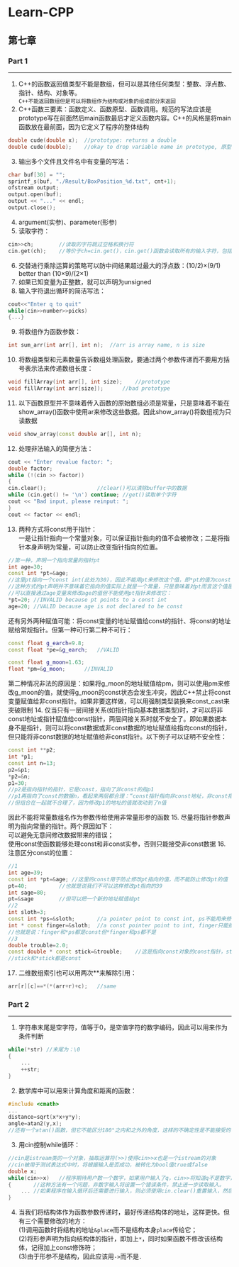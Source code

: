# Learn-CPP
## 第七章
### Part 1
---
1. C++的函数返回值类型不能是数组，但可以是其他任何类型：整数、浮点数、指针、结构、对象等。<br>
	`C++不能返回数组但是可以将数组作为结构或对象的组成部分来返回`
2. C++函数三要素：函数定义、函数原型、函数调用。规范的写法应该是prototype写在前面然后main函数最后才定义函数内容。C++的风格是将main函数放在最前面，因为它定义了程序的整体结构
```cpp
double cude(double x);  //prototype: returns a double
double cude(double);    //okay to drop variable name in prototype, 原型中的变量名相当于占位符，因此不必与函数定义中的变量名相同
```
3. 输出多个文件且文件名中有变量的写法：
```cpp
char buf[30] = "";
sprintf_s(buf, "./Result/BoxPosition_%d.txt", cnt+1);
ofstream output;
output.open(buf);
output << "..." << endl;
output.close();
```
4. argument(实参)、parameter(形参)
5. 读取字符：
```cpp
cin>>ch;        //读取的字符跳过空格和换行符
cin.get(ch);    //等价于ch=cin.get()，cin.get()函数会读取所有的输入字符，包括空格和换行符
```
6. 交替进行乘除运算的策略可以防中间结果超过最大的浮点数：(10/2)×(9/1) better than (10×9)/(2×1)
7. 如果已知变量为正整数，就可以声明为unsigned
8. 输入字符退出循环的简洁写法：
```cpp
cout<<"Enter q to quit"
while(cin>>number>>picks)
{...}
```
9. 将数组作为函数参数：
```cpp
int sum_arr(int arr[], int n);	//arr is array name, n is size
```
10. 将数组类型和元素数量告诉数组处理函数，要通过两个参数传递而不要用方括号表示法来传递数组长度：
```cpp
void fillArray(int arr[], int size);	//prototype
void fillArray(int arr[size]);		//bad prototype
```
11. 以下函数原型并不意味着传入函数的原始数组必须是常量，只是意味着不能在show_array()函数中使用ar来修改这些数据。因此show_array()将数组视为只读数据
```cpp
void show_array(const double ar[], int n);
```
12. 处理非法输入的简便方法：
```cpp
cout << "Enter revalue factor: ";
double factor;
while (!(cin >> factor))
{
cin.clear();				//clear()可以清除buffer中的数据
while (cin.get() != '\n') continue;	//get()读取单个字符
cout << "Bad input, please reinput: ";
}
cout << factor << endl;
```
13. 两种方式将const用于指针：<br>
一是让指针指向一个常量对象，可以保证指针指向的值不会被修改；二是将指针本身声明为常量，可以防止改变指针指向的位置。
```cpp
//第一种，声明一个指向常量的指针pt
int age=30;
const int *pt=&age;
//这里pt指向一个const int(此处为30)，因此不能用pt来修改这个值，即*pt的值为const，不能被修改
//这种方式的pt声明并不意味着它指向的值实际上就是一个常量，只是意味着对pt而言这个值是常量。例如pt指向age而age不是const
//可以直接通过age变量来修改age的值但不能使用pt指针来修改它：
*pt=20;	//INVALID because pt points to a const int
age=20;	//VALID because age is not declared to be const
```
还有另外两种赋值可能：将const变量的地址赋值给const的指针、将const的地址赋给常规指针。但第一种可行第二种不可行：
```cpp
const float g_earch=9.8;
const float *pe=&g_earch;	//VALID

const float g_moon=1.63;
float *pm=&g_moon;		//INVALID
```
第二种情况非法的原因是：如果将g_moon的地址赋值给pm，则可以使用pm来修改g_moon的值，就使得g_moon的const状态会发生冲突，因此C++禁止将const变量赋值给非const指针。如果非要这样做，可以用强制类型装换来const_cast来突破限制
14. 仅当只有一层间接关系(如指针指向基本数据类型)时，才可以将非const地址或指针赋值给const指针，两层间接关系时就不安全了。即如果数据本身不是指针，则可以将const数据或非const数据的地址赋值给指向const的指针，但只能将非const数据的地址赋值给非const指针。以下例子可以证明不安全性：
```cpp
const int **p2;
int *p1;
const int n=13;
p2=&p1;
*p2=&n;
p1=30;
//p2是指向指针的指针，它是const，指向了非const的指p1
//p1再指向了const的数据n，看起来两层都合理：“const指针指向非const地址，非const指针指向const地址”
//但组合在一起就不合理了，因为修改p1的地址的值就改动到了n值
```
因此不能将常量数组名作为参数传给使用非常量形参的函数
15. 尽量将指针参数声明为指向常量的指针。两个原因如下：<br>
可以避免无意间修改数据带来的错误；<br>
使用const使函数能够处理const和非const实参，否则只能接受非const数据
16. 注意区分const的位置：
```cpp
//1
int age=39;
const int *pt=&age;	//这里的const用于防止修改pt指向的值，而不能防止修改pt的值
pt=40;			//也就是说我们不可以这样修改pt指向的39
int sage=80;
pt=&sage		//但可以把一个新的地址赋值给pt
//2
int sloth=3;
const int *ps=&sloth;		//a pointer point to const int, ps不能用来修改sloth的值但可以将ps指向另一个位置
int * const finger=&sloth;	//a const pointer point to int, finger只能指向sloth但finger可以用来修改sloth的值
//也就是说：finger和*ps都是const但*finger和ps都不是
//3
double trouble=2.0;
const double * const stick=&trouble;	//这是指向const对象的const指针，stick只能指向trouble且不能用来修改trouble的值
//stick和*stick都是const
```
17. 二维数组索引也可以用两次\*\*来解除引用：
```cpp
arr[r][c]==*(*(arr+r)+c);	//same
```
### Part 2
---
1. 字符串末尾是空字符，值等于0，是空值字符的数字编码，因此可以用来作为条件判断
```cpp
while(*str)	//末尾为：\0
{
	...
	++str;
}
```
2. 数学库中可以用来计算角度和距离的函数：
```cpp
#include <cmath>
...
distance=sqrt(x*x+y*y);
angle=atan2(y,x);
//还有一个atan()函数，但它不能区分180°之内和之外的角度，这样的不确定性是不能接受的
```
3. 用cin控制while循环：
```cpp
//cin是istream类的一个对象，抽取运算符(>>)使得cin>>x也是一个istream的对象
//cin被用于测试表达式中时，将根据输入是否成功，被转化为bool值true或false
double x;
while(cin>>x)	//程序期待用户数一个数字，如果用户输入了q，cin>>将知道q不是数字，从而将q留在输入队列中，并返回一个将被转换为false的值，导致循环结束
{		//这种方法有一个问题，非数字输入将设置一个错误条件，禁止进一步读取输入。
	...	//如果程序在输入循环后还需要进行输入，则必须使用cin.clear()重置输入，然后可能还要通过读取不合法的输入来丢弃它们
}
```
4. 当我们将结构体作为函数参数传递时，最好传递结构体的地址，这样更快。但有三个需要修改的地方：<br>
(1)调用函数时将结构的地址`&place`而不是结构本身`place`传给它；<br>
(2)将形参声明为指向结构体的指针，即加上`*`，同时如果函数不修改该结构体，记得加上const修饰符；<br>
(3)由于形参不是结构，因此应该用`->`而不是`.`<br>
